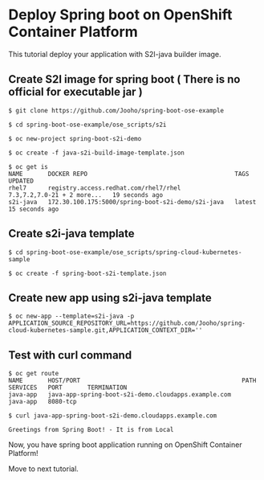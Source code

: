 # Deploy Spring boot on OpenShift Container Platform

This tutorial deploy your application with S2I-java builder image.

## Create S2I image for spring boot ( There is no official for executable jar )

```
$ git clone https://github.com/Jooho/spring-boot-ose-example

$ cd spring-boot-ose-example/ose_scripts/s2i

$ oc new-project spring-boot-s2i-demo

$ oc create -f java-s2i-build-image-template.json

$ oc get is
NAME       DOCKER REPO                                         TAGS                         UPDATED
rhel7      registry.access.redhat.com/rhel7/rhel               7.3,7.2,7.0-21 + 2 more...   19 seconds ago
s2i-java   172.30.100.175:5000/spring-boot-s2i-demo/s2i-java   latest                       15 seconds ago
```

## Create s2i-java template
```
$ cd spring-boot-ose-example/ose_scripts/spring-cloud-kubernetes-sample

$ oc create -f spring-boot-s2i-template.json

```

## Create new app using s2i-java template 
```
$ oc new-app --template=s2i-java -p APPLICATION_SOURCE_REPOSITORY_URL=https://github.com/Jooho/spring-cloud-kubernetes-sample.git,APPLICATION_CONTEXT_DIR=''
```


## Test with curl command
```
$ oc get route
NAME       HOST/PORT                                             PATH      SERVICES   PORT       TERMINATION
java-app   java-app-spring-boot-s2i-demo.cloudapps.example.com             java-app   8080-tcp   

$ curl java-app-spring-boot-s2i-demo.cloudapps.example.com

Greetings from Spring Boot! - It is from Local
```


Now, you have spring boot application running on OpenShift Container Platform!

Move to next tutorial.

